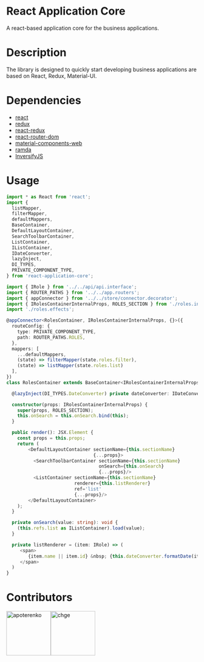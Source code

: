 # React Application Core

A react-based application core for the business applications.

# Description

The library is designed to quickly start developing business applications are based on React, Redux, Material-UI.

# Dependencies

* [react](https://github.com/facebook/react)
* [redux](https://github.com/reactjs/redux)
* [react-redux](https://github.com/reactjs/react-redux)
* [react-router-dom](https://github.com/ReactTraining/react-router)
* [material-components-web](https://github.com/material-components/material-components-web)
* [ramda](https://github.com/ramda/ramda)
* [InversifyJS](https://github.com/inversify/InversifyJS)

# Usage

```typescript
import * as React from 'react';
import {
  listMapper,
  filterMapper,
  defaultMappers,
  BaseContainer,
  DefaultLayoutContainer,
  SearchToolbarContainer,
  ListContainer,
  IListContainer,
  IDateConverter,
  lazyInject,
  DI_TYPES,
  PRIVATE_COMPONENT_TYPE,
} from 'react-application-core';

import { IRole } from '../../api/api.interface';
import { ROUTER_PATHS } from '../../app.routers';
import { appConnector } from '../../store/connector.decorator';
import { IRolesContainerInternalProps, ROLES_SECTION } from './roles.interface';
import './roles.effects';

@appConnector<RolesContainer, IRolesContainerInternalProps, {}>({
  routeConfig: {
    type: PRIVATE_COMPONENT_TYPE,
    path: ROUTER_PATHS.ROLES,
  },
  mappers: [
    ...defaultMappers,
    (state) => filterMapper(state.roles.filter),
    (state) => listMapper(state.roles.list)
  ],
})
class RolesContainer extends BaseContainer<IRolesContainerInternalProps, {}> {

  @lazyInject(DI_TYPES.DateConverter) private dateConverter: IDateConverter;

  constructor(props: IRolesContainerInternalProps) {
    super(props, ROLES_SECTION);
    this.onSearch = this.onSearch.bind(this);
  }

  public render(): JSX.Element {
    const props = this.props;
    return (
        <DefaultLayoutContainer sectionName={this.sectionName}
                                {...props}>
          <SearchToolbarContainer sectionName={this.sectionName}
                                  onSearch={this.onSearch}
                                  {...props}/>
          <ListContainer sectionName={this.sectionName}
                         renderer={this.listRenderer}
                         ref='list'
                         {...props}/>
        </DefaultLayoutContainer>
    );
  }

  private onSearch(value: string): void {
    (this.refs.list as IListContainer).load(value);
  }

  private listRenderer = (item: IRole) => (
     <span>
        {item.name || item.id} &nbsp; {this.dateConverter.formatDate(item.modified)}
     </span>
  )
}
```

# Contributors

[<img alt="apoterenko" src="https://avatars0.githubusercontent.com/u/12325691?v=4&s=460" width="117">](https://github.com/apoterenko)[<img alt="chge" src="https://avatars3.githubusercontent.com/u/400840?v=4&s=460" width="117">](https://github.com/chge)
